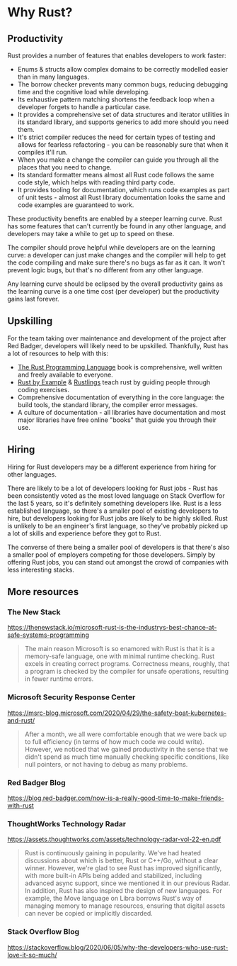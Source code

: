 # Why Rust?

## Productivity

Rust provides a number of features that enables developers to work faster:

- Enums & structs allow complex domains to be correctly modelled easier than in many languages.
- The borrow checker prevents many common bugs, reducing debugging time and the cognitive load while developing.
- Its exhaustive pattern matching shortens the feedback loop when a developer forgets to handle a particular case.
- It provides a comprehensive set of data structures and iterator utilities in its standard library, and supports generics to add more should you need them.
- It's strict compiler reduces the need for certain types of testing and allows for fearless refactoring - you can be reasonably sure that when it compiles it'll run.
- When you make a change the compiler can guide you through all the places that you need to change.
- Its standard formatter means almost all Rust code follows the same code style, which helps with reading third party code.
- It provides tooling for documentation, which runs code examples as part of unit tests - almost all Rust library documentation looks the same and code examples are guaranteed to work.

These productivity benefits are enabled by a steeper learning curve. Rust has some features that can't currently be found in any other language, and developers may take a while to get up to speed on these.

The compiler should prove helpful while developers are on the learning curve: a developer can just make changes and the compiler will help to get the code compiling and make sure there's no bugs as far as it can. It won't prevent logic bugs, but that's no different from any other language.

Any learning curve should be eclipsed by the overall productivity gains as the learning curve is a one time cost (per developer) but the productivity gains last forever.

## Upskilling

For the team taking over maintenance and development of the project after Red Badger, developers will likely need to be upskilled. Thankfully, Rust has a lot of resources to help with this:

- [The Rust Programming Language](https://doc.rust-lang.org/book/) book is comprehensive, well written and freely available to everyone.
- [Rust by Example](https://doc.rust-lang.org/rust-by-example/index.html) & [Rustlings](https://github.com/rust-lang/rustlings/) teach rust by guiding people through coding exercises.
- Comprehensive documentation of everything in the core language: the build tools, the standard library, the compiler error messages.
- A culture of documentation - all libraries have documentation and most major libraries have free online "books" that guide you through their use.

## Hiring

Hiring for Rust developers may be a different experience from hiring for other languages.

There are likely to be a lot of developers looking for Rust jobs - Rust has been consistently voted as the most loved language on Stack Overflow for the last 5 years, so it's definitely something developers like. Rust is a less established language, so there's a smaller pool of existing developers to hire, but developers looking for Rust jobs are likely to be highly skilled. Rust is unlikely to be an engineer's first language, so they've probably picked up a lot of skills and experience before they got to Rust.

The converse of there being a smaller pool of developers is that there's also a smaller pool of employers competing for those developers. Simply by offering Rust jobs, you can stand out amongst the crowd of companies with less interesting stacks.

## More resources

### The New Stack

https://thenewstack.io/microsoft-rust-is-the-industrys-best-chance-at-safe-systems-programming

> The main reason Microsoft is so enamored with Rust is that it is a memory-safe language, one with minimal runtime checking. Rust excels in creating correct programs. Correctness means, roughly, that a program is checked by the compiler for unsafe operations, resulting in fewer runtime errors.

### Microsoft Security Response Center

https://msrc-blog.microsoft.com/2020/04/29/the-safety-boat-kubernetes-and-rust/

> After a month, we all were comfortable enough that we were back up to full efficiency (in terms of how much code we could write). However, we noticed that we gained productivity in the sense that we didn't spend as much time manually checking specific conditions, like null pointers, or not having to debug as many problems.

### Red Badger Blog

https://blog.red-badger.com/now-is-a-really-good-time-to-make-friends-with-rust

### ThoughtWorks Technology Radar

https://assets.thoughtworks.com/assets/technology-radar-vol-22-en.pdf

> Rust is continuously gaining in popularity. We've had heated discussions about which is better, Rust or C++/Go, without a clear winner. However, we're glad to see Rust has improved significantly, with more built-in APIs being added and stabilized, including advanced async support, since we mentioned it in our previous Radar. In addition, Rust has also inspired the design of new languages. For example, the Move language on Libra borrows Rust's way of managing memory to manage resources, ensuring that digital assets can never be copied or implicitly discarded.

### Stack Overflow Blog

https://stackoverflow.blog/2020/06/05/why-the-developers-who-use-rust-love-it-so-much/
